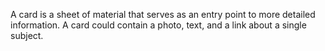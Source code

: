 A card is a sheet of material that serves as an entry point to more
detailed information. A card could contain a photo, text, and a link
about a single subject.
